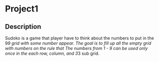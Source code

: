 # Project1

## Description
Sudoko is a game that player have to think about the numbers to put in the 9*9 grid with some number appear. 
The goal is to fill up all the empty grid with numbers on the rule that The numbers from 1 - 9 can be used only once in the each row, column, and 3*3 sub grid.
